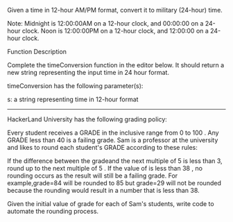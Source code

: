 Given a time in 12-hour AM/PM format, convert it to military (24-hour) time.

Note: Midnight is 12:00:00AM on a 12-hour clock, and 00:00:00 on a 24-hour clock. Noon is 12:00:00PM on a 12-hour clock, and 12:00:00 on a 24-hour clock.

Function Description

Complete the timeConversion function in the editor below. It should return a new string representing the input time in 24 hour format.

timeConversion has the following parameter(s):

s: a string representing time in  12-hour format


-----------------------------------------------------------------------------------

HackerLand University has the following grading policy:

Every student receives a GRADE  in the inclusive range from 0 to 100 .
Any  GRADE less than 40  is a failing grade.
Sam is a professor at the university and likes to round each student's  GRADE according to these rules:

If the  difference between the  gradeand the next multiple of  5 is less than 3, round  up to the next multiple of 5 .
If the value of  is less than 38 , no rounding occurs as the result will still be a failing grade.
For example,grade=84  will be rounded to 85  but  grade=29 will not be rounded because the rounding would result in a number that is less than 38.

Given the initial value of  grade for each of Sam's  students, write code to automate the rounding process.
